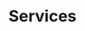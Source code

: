 ---
layout: services
title: Services
permalink: "/services/"

services:
  heading: "" # "Projects"
  sub_heading: "" # "A collection of our recent work"
  limit: 96
  sort: weight # date | weight
  view_more_button_text: "" # "More Projects"
  view_more_button_link: "" # "/projects"
  columns: 3 # 1 | 2 | 3 | 4
---